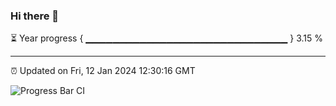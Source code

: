 ### Hi there 👋

⏳ Year progress { ▁▁▁▁▁▁▁▁▁▁▁▁▁▁▁▁▁▁▁▁▁▁▁▁▁▁▁▁▁▁ } 3.15 %

---

⏰ Updated on Fri, 12 Jan 2024 12:30:16 GMT

![Progress Bar CI](https://github.com/liununu/liununu/workflows/Progress%20Bar%20CI/badge.svg)
